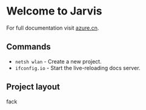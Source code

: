 # Welcome to Jarvis 

For full documentation visit [azure.cn](https://docs.azure.cn).

## Commands

* `netsh wlan` - Create a new project. 
* `ifconfig.io` - Start the live-reloading docs server. 

## Project layout

fack 
